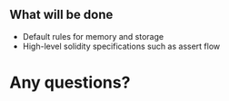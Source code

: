## What will be done
- Default rules for memory and storage <!-- .element: class="fragment fade-in-then-semi-out" -->
- High-level solidity specifications such as assert flow <!-- .element: class="fragment fade-in" -->


# Any questions?